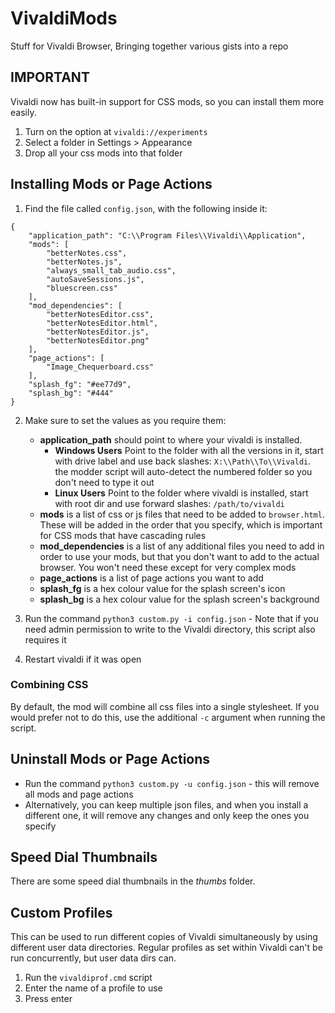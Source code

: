 # VivaldiMods
Stuff for Vivaldi Browser, Bringing together various gists into a repo

## IMPORTANT
Vivaldi now has built-in support for CSS mods, so you can install them more easily.

1. Turn on the option at `vivaldi://experiments`
2. Select a folder in Settings > Appearance
3. Drop all your css mods into that folder

## Installing Mods or Page Actions
1. Find the file called `config.json`, with the following inside it:
```
{
    "application_path": "C:\\Program Files\\Vivaldi\\Application",
    "mods": [
        "betterNotes.css",
        "betterNotes.js",
        "always_small_tab_audio.css",
        "autoSaveSessions.js",
        "bluescreen.css"
    ],
    "mod_dependencies": [
        "betterNotesEditor.css",
        "betterNotesEditor.html",
        "betterNotesEditor.js",
        "betterNotesEditor.png"
    ],
    "page_actions": [
        "Image_Chequerboard.css"
    ],
    "splash_fg": "#ee77d9",
    "splash_bg": "#444"
}
```

2. Make sure to set the values as you require them:
    * **application_path** should point to where your vivaldi is installed.
        * **Windows Users** Point to the folder with all the versions in it, start with drive label and use back slashes: `X:\\Path\\To\\Vivaldi`. the modder script will auto-detect the numbered folder so you don't need to type it out
        * **Linux Users** Point to the folder where vivaldi is installed, start with root dir and use forward slashes: `/path/to/vivaldi`
    * **mods** is a list of css or js files that need to be added to `browser.html`. These will be added in the order that you specify, which is important for CSS mods that have cascading rules
    * **mod_dependencies** is a list of any additional files you need to add in order to use your mods, but that you don't want to add to the actual browser. You won't need these except for very complex mods
    * **page_actions** is a list of page actions you want to add
    * **splash_fg** is a hex colour value for the splash screen's icon
    * **splash_bg** is a hex colour value for the splash screen's background

3. Run the command `python3 custom.py -i config.json` - Note that if you need admin permission to write to the Vivaldi directory, this script also requires it
4. Restart vivaldi if it was open

### Combining CSS
By default, the mod will combine all css files into a single stylesheet. If you would prefer not to do this, use the additional `-c` argument when running the script.

## Uninstall Mods or Page Actions
* Run the command `python3 custom.py -u config.json` - this will remove all mods and page actions
* Alternatively, you can keep multiple json files, and when you install a different one, it will remove any changes and only keep the ones you specify

## Speed Dial Thumbnails
There are some speed dial thumbnails in the *thumbs* folder.

## Custom Profiles
This can be used to run different copies of Vivaldi simultaneously by using different user data directories. Regular profiles as set within Vivaldi can't be run concurrently, but user data dirs can.
1. Run the `vivaldiprof.cmd` script
2. Enter the name of a profile to use
3. Press enter
